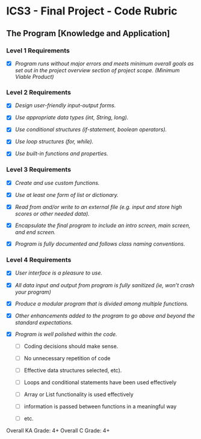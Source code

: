 # ICS3 - Final Project - Code Rubric

## The Program [Knowledge and Application]

### Level 1 Requirements
- [X] *Program runs without major errors and meets minimum overall goals as set out in the project overview section of project scope. (Minimum Viable Product)*

### Level 2 Requirements
- [X] *Design user-friendly input-output forms.*
- [X] *Use appropriate data types (int, String, long).*
- [X] *Use conditional structures (if-statement, boolean operators).*
- [X] *Use loop structures (for, while).*
- [X] *Use built-in functions and properties.*


### Level 3 Requirements
- [X] *Create and use custom functions.*
- [X] *Use at least one form of list or dictionary.*
- [X] *Read from and/or write to an external file (e.g. input and store high scores or other needed data).*
- [X] *Encapsulate the final program to include an intro screen, main screen, and end screen.*
- [X] *Program is fully documented and follows class naming conventions.*


### Level 4 Requirements

- [X] *User interface is a pleasure to use.*
- [X] *All data input and output from program is fully sanitized (ie, won’t crash your program)*
- [X] *Produce a modular program that is divided among multiple functions.*
- [X] *Other enhancements added to the program to go above and beyond the standard expectations.*
- [X] *Program is well polished within the code.*

  - [ ] Coding decisions should make sense.
  - [ ] No unnecessary repetition of code
  - [ ] Effective data structures selected, etc).
  - [ ] Loops and conditional statements have been used effectively
  - [ ] Array or List functionality is used effectively
  - [ ] information is passed between functions in a meaningful way 
  - [ ] etc.

  

Overall KA Grade: 4+
Overall C Grade: 4+